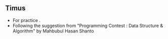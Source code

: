 Timus
--------
* For practice .
* Following the suggestion from "Programming Contest : Data Structure & Algorithm" by Mahbubul Hasan Shanto
